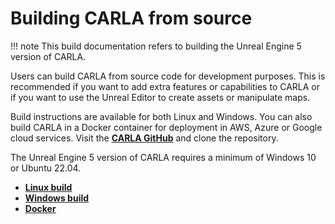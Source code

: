 # Building CARLA from source

!!! note
    This build documentation refers to building the Unreal Engine 5 version of CARLA.

Users can build CARLA from source code for development purposes. This is recommended if you want to add extra features or capabilities to CARLA or if you want to use the Unreal Editor to create assets or manipulate maps. 

Build instructions are available for both Linux and Windows. You can also build CARLA in a Docker container for deployment in AWS, Azure or Google cloud services. Visit the [__CARLA GitHub__](https://github.com/carla-simulator/carla) and clone the repository. 

The Unreal Engine 5 version of CARLA requires a minimum of Windows 10 or Ubuntu 22.04. 

* [__Linux build__](build_linux_ue5.md)  
* [__Windows build__](build_windows_ue5.md)
* [__Docker__](build_docker.md)
 
